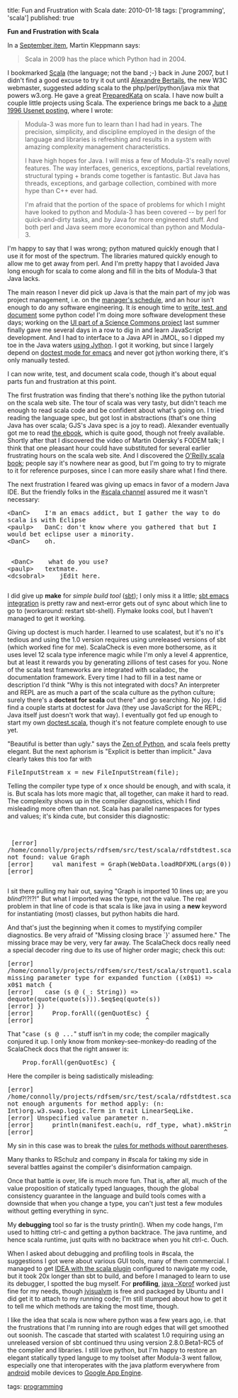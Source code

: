 title: Fun and Frustration with Scala
date: 2010-01-18
tags: ['programming', 'scala']
published: true

<b>Fun and Frustration with Scala</b>

<p> <p>
In a <a href='http://www.yes-no-cancel.co.uk/2009/09/18/the-python-paradox-is-now-the-scala-paradox/'>September
item</a>, Martin Kleppmann says:<br>

<p> 
<blockquote>Scala in 2009 has the place which Python had in
2004.</blockquote>

<p> <p>
I bookmarked <a href='http://www.scala-lang.org/docu/files/api/index.html'>Scala</a>
(the language; not the band ;-) back in June 2007, but I
didn't find a good excuse to try it out until <a href='http://www.w3.org/People/all#bertails'>Alexandre
Bertails</a>, the new W3C webmaster, suggested adding scala
to the php/perl/python/java mix that powers w3.org. He gave
a great <a href='http://codingdojo.org/cgi-bin/wiki.pl?PreparedKata'>PreparedKata</a>
on scala. I have now built a couple little projects using
Scala. The experience brings me back to a <a href='http://groups.google.com/group/comp.lang.perl.tk/msg/a371b49a9276332'>June
1996 Usenet posting</a>, where I wrote: <br>

<p> 
<blockquote>
<p>Modula-3 was more fun to learn than I had had in years.
The precision, simplicity, and discipline employed in the
design of the language and libraries is refreshing and
results in a system with amazing complexity management
characteristics. 
<p>I have high hopes for Java. I will miss a few of
Modula-3's really novel features. The way interfaces,
generics, exceptions, partial revelations, structural typing
+ brands come together is fantastic. But Java has threads,
exceptions, and garbage collection, combined with more hype
than C++ ever had.
<p>I'm afraid that the portion of the space of problems for
which I might have looked to python and Modula-3 has been
covered -- by perl for quick-and-dirty tasks, and by Java
for more engineered stuff. And both perl and Java seem more
economical than python and Modula-3. 
</blockquote>

<p> <p>
I'm happy to say that I was wrong; python matured quickly
enough that I use it for most of the spectrum. The libraries
matured quickly enough to allow me to get away from perl.
And I'm pretty happy that I avoided Java long enough for
scala to come along and fill in the bits of Modula-3 that
Java lacks.<br>

<p> 
<p>
The main reason I never did pick up Java is that the main
part of my job was project management, i.e. on the <a href='http://www.paulgraham.com/makersschedule.html'>manager's
schedule</a>, and an hour isn't enough to do any software
engineering. It <i>is</i> enough time to <a href='http://www.advogato.org/article/1008.html#9'>write,
test, and document</a> some python code! I'm doing more
software development these days; working on the <a href='http://neurocommons.org/page/ImmPort/JmolViz'>UI part
of a Science Commons project</a> last summer finally gave me
several days in a row to dig in and learn JavaScript
development. And I had to interface to a Java API in JMOL,
so I dipped my toe in the Java waters <a href='http://neurocommons.org/page/ImmPort/PDB#Appendix:_Implementation_Notes_and_dependencies'>using
Jython</a>. I got it working, but since I largely depend on
<a href='http://www.cis.upenn.edu/~edloper/projects/doctestmode/'>doctest
mode for emacs</a> and never got jython working there, it's
only manually tested.<br>

<p> 
<p>
I can now write, test, and document scala code, though it's
about equal parts fun and frustration at this point. <br>

<p> 
<p>
The first frustration was finding that there's nothing like
the python tutorial on the scala web site. The tour of scala
was very tasty, but didn't teach me enough to read scala
code and be confident about what's going on. I tried reading
the language spec, but got lost in abstractions (that's one
thing Java has over scala; GJS's Java spec is a joy to
read). Alexander eventually got me to read <a href='http://www.artima.com/shop/programming_in_scala'>the
ebook</a>, which is quite good, though not freely available.
Shortly after that I discovered the video of Martin
Odersky's FODEM talk; I think that one pleasant hour could
have substituted for several earlier frustrating hours on
the scala web site. And I discovered the <a href='http://programming-scala.labs.oreilly.com/'>O'Reilly
scala book</a>; people say it's nowhere near as good, but
I'm going to try to migrate to it for reference purposes,
since I can more easily share what I find there.<br>

<p> 
<p>

<p> The next frustration I feared was giving up emacs in favor
of a modern Java IDE. But the friendly folks in the <a href='http://www.scala-lang.org/node/813'>#scala channel</a>
assured me it wasn't necessary:<br>

<p> 
<pre>
&lt;DanC&gt;	I'm an emacs addict, but I gather the way to do
scala is with Eclipse
&lt;paulp&gt;	DanC: don't know where you gathered that but I
would bet eclipse user a minority.
&lt;DanC&gt;	oh.

<p> &lt;DanC&gt;	what do you use?
&lt;paulp&gt;	textmate.
&lt;dcsobral&gt;	jEdit here.
</pre>
<p>
I did give up <b>make</b> for <i>simple build tool</i> (<a href='http://code.google.com/p/simple-build-tool/'>sbt</a>);
I only miss it a little; <a href='http://github.com/stevej/emacs/blob/master/support/sbt.el'>sbt
emacs integration</a> is pretty raw and next-error gets out
of sync about which line to go to (workaround: restart
sbt-shell). Flymake looks cool, but I haven't managed to get
it working.<br>

<p> 
<p>
Giving up doctest is much harder. I learned to use
scalatest, but it's no it's tedious and using the 1.0
version requires using unreleased versions of sbt (which
worked fine for me). ScalaCheck is even more bothersome, as
it uses level 12 scala type inference magic while I'm only a
level 4 apprentice, but at least it rewards you by
generating zillions of test cases for you. None of the scala
test frameworks are integrated with scaladoc, the
documentation framework. Every time I had to fill in a test
name or description I'd think "Why is this not integrated
with docs? An interpreter and REPL are as much a part of the
scala culture as the python culture; surely there's a
<b>doctest for scala</b> out there" and go searching. No
joy. I did find a couple starts at doctest for Java (they
use JavaScript for the REPL; Java itself just doesn't work
that way). I eventually got fed up enough to start my own <a href='http://code.google.com/p/swap-scala/source/browse/src/main/scala/doctest.scala'>doctest.scala</a>,
though it's not feature complete enough to use yet.<br>

<p> 
<p>
"Beautiful is better than ugly." says the <a href='http://www.python.org/dev/peps/pep-0020/'>Zen of
Python</a>, and scala feels pretty elegant. But the next
aphorism is "Explicit is better than implicit." Java clearly
takes this too far with<br>

<p> 
<pre>
FileInputStream x = new FileInputStream(file);
</pre>
<p>
Telling the compiler type type of x once should be enough,
and with scala, it is. But scala has lots more magic that,
all together, can make it hard to read. The complexity shows
up in the compiler diagnostics, which I find misleading more
often than not. Scala has parallel namespaces for types and
values; it's kinda cute, but consider this diagnostic:<br>

<p> 
<pre>

<p> [error]
/home/connolly/projects/rdfsem/src/test/scala/rdfstdtest.scala:137:
not found: value Graph
[error]     val manifest = Graph(WebData.loadRDFXML(args(0)))
[error]                    ^
</pre>
<p>
I sit there pulling my hair out, saying "Graph is imported
10 lines up; are you <i>blind</i>?!?!?!" But what I imported
was the type, not the value. The real problem in that line
of code is that scala is like java in using a <b>new</b>
keyword for instantiating (most) classes, but python habits
die hard.<br>

<p> 
<p>
And that's just the beginning when it comes to mystifying
compiler diagnostics. Be very afraid of "Missing closing
brace `}' assumed here." The missing brace may be very, very
far away. The ScalaCheck docs really need a special decoder
ring due to its use of higher order magic; check this out:<br>

<p> 
<pre>
[error]
/home/connolly/projects/rdfsem/src/test/scala/strquot1.scala:33:
missing parameter type for expanded function ((x0$1) =&gt;
x0$1 match {
[error]   case (s @ (_: String)) =&gt;
dequote(quote(quote(s))).$eq$eq(quote(s))
[error] })
[error]     Prop.forAll((genQuotEsc) {
[error]                              ^
</pre>
<p>
That "<tt>case (s @ ...</tt>" stuff isn't in my code; the
compiler magically conjured it up. I only know from
monkey-see-monkey-do reading of the ScalaCheck docs that the
right answer is:<br>

<p> 
<pre>
    Prop.forAll(genQuotEsc) {
</pre>
<p>
Here the compiler is being sadistically misleading:<br>

<p> 
<pre>
[error]
/home/connolly/projects/rdfsem/src/test/scala/rdfstdtest.scala:103:
not enough arguments for method apply: (n:
Int)org.w3.swap.logic.Term in trait LinearSeqLike.
[error] Unspecified value parameter n.
[error] 	println(manifest.each(u, rdf_type, what).mkString())
[error] 	                                              ^
</pre>
<p>
My sin in this case was to break the <a href='http://programming-scala.labs.oreilly.com/ch03.html#_methods_without_parentheses_and_dots'>rules
for methods without parentheses</a>.<br>

<p> 
<p>
Many thanks to RSchulz and company in #scala for taking my
side in several battles against the compiler's
disinformation campaign.<br>

<p> 
<p>
Once that battle is over, life is much more fun. That is,
after all, much of the value proposition of statically typed
languages, though the global consistency guarantee in the
language and build tools comes with a downside that when you
change a type, you can't just test a few modules without
getting everything in sync. <br>

<p> 
<p>
My <b>debugging</b> tool so far is the trusty println().
When my code hangs, I'm used to hitting ctrl-c and getting a
python backtrace. The java runtime, and hence scala runtime,
just quits with no backtrace when you hit ctrl-c. Ouch.<br>

<p> 
<p>
When I asked about debugging and profiling tools in #scala,
the suggestions I got were about various GUI tools, many of
them commercial. I managed to get <a href='http://jetbrains.net/confluence/display/SCA/Getting+Started+with+IntelliJ+IDEA+Scala+Plugin'>IDEA
with the scala plugin</a> configured to navigate my code,
but it took 20x longer than sbt to build, and before I
managed to learn to use its debugger, I spotted the bug
myself. For <b>profiling</b>, <a href='http://java.sun.com/j2se/1.4.2/docs/tooldocs/windows/java.html'>java
-Xprof</a> worked just fine for my needs, though <a href='http://java.sun.com/javase/6/docs/technotes/tools/share/jvisualvm.html'>jvisualvm</a>
is free and packaged by Ubuntu and I did get it to attach to
my running code; I'm still stumped about how to get it to
tell me which methods are taking the most time, though.<br>

<p> 
<p>
I like the idea that scala is now where python was a few
years ago, i.e. that the frustrations that I'm running into
are rough edges that will get smoothed out soonish. The
cascade that started with scalatest 1.0 requiring using an
unreleased version of sbt continued thru using version
2.8.0.Beta1-RC5 of the compiler and libraries. I still love
python, but I'm happy to restore an elegant statically typed
languge to my toolset after Modula-3 went fallow, especially
one that interoperates with the java platform everywhere
from <a href='http://www.scala-lang.org/node/160'>android</a> mobile
devices to <a href='http://www.scala-lang.org/node/1826'>Google App
Engine</a>.<br>

<p> 
<p>
tags: <a href='http://delicious.com/connolly/programming'>programming</a><br>

<p> 
